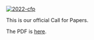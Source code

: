 [![2022-cfp](https://github.com/yegor256/iccq.github.io/actions/workflows/2022-cfp.yml/badge.svg)](https://github.com/yegor256/iccq.github.io/actions/workflows/2022-cfp.yml)

This is our official Call for Papers.

The PDF is [here](https://github.com/yegor256/iccq.github.io/raw/pdf/iccq-cfp-2022.pdf).
